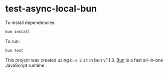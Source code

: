 # test-async-local-bun

To install dependencies:

```bash
bun install
```

To run:

```bash
bun test
```

This project was created using `bun init` in bun v1.1.3. [Bun](https://bun.sh) is a fast all-in-one JavaScript runtime.
